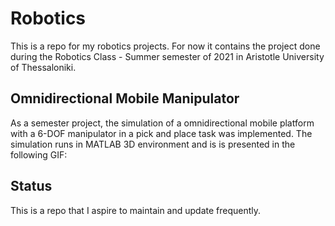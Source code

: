 # Robotics

This is a repo for my robotics projects. For now it contains the project done during the Robotics Class - Summer semester of 2021 in Aristotle University of Thessaloniki.

## Omnidirectional Mobile Manipulator
As a semester project, the simulation of a omnidirectional mobile platform with a 6-DOF manipulator in a pick and place task was implemented. The simulation runs in MATLAB 3D environment and is is presented in the following GIF:


## Status
This is a repo that I aspire to maintain and update frequently.
